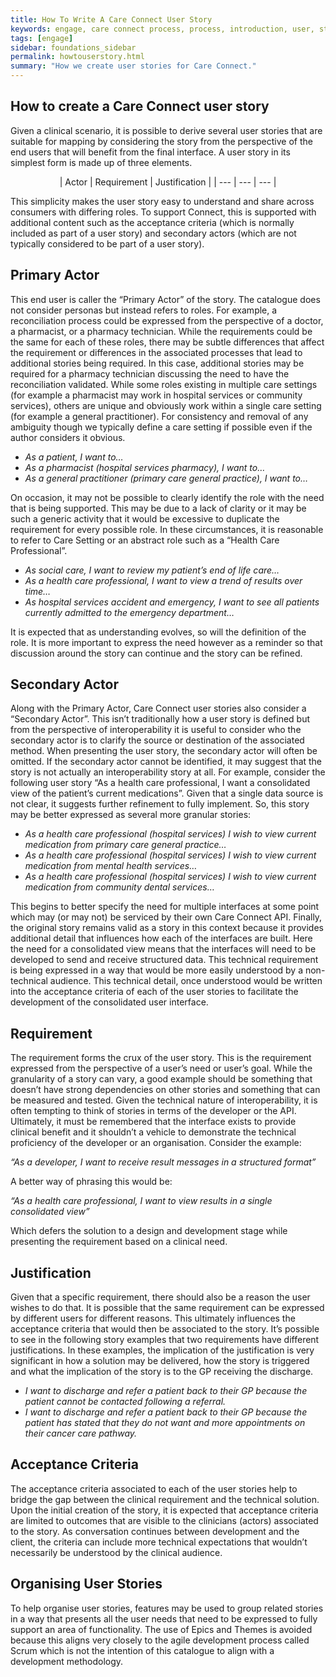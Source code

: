 ```yaml
---
title: How To Write A Care Connect User Story
keywords: engage, care connect process, process, introduction, user, story, tutorial
tags: [engage]
sidebar: foundations_sidebar
permalink: howtouserstory.html
summary: "How we create user stories for Care Connect."
---
```


## How to create a Care Connect user story
Given a clinical scenario, it is possible to derive several user stories that are suitable for mapping by considering the story from the perspective of the end users that will benefit from the final interface.
A user story in its simplest form is made up of three elements.

<center>| Actor | Requirement | Justification |
| --- | --- | --- |</center>

This simplicity makes the user story easy to understand and share across consumers with differing roles. To support Connect, this is supported with additional content such as the acceptance criteria (which is normally included as part of a user story) and secondary actors (which are not typically considered to be part of a user story).
## Primary Actor
This end user is caller the “Primary Actor” of the story. The catalogue does not consider personas but instead refers to roles. For example, a reconciliation process could be expressed from the perspective of a doctor, a pharmacist, or a pharmacy technician. While the requirements could be the same for each of these roles, there may be subtle differences that affect the requirement or differences in the associated processes that lead to additional stories being required. In this case, additional stories may be required for a pharmacy technician discussing the need to have the reconciliation validated. While some roles existing in multiple care settings (for example a pharmacist may work in hospital services or community services), others are unique and obviously work within a single care setting (for example a general practitioner). For consistency and removal of any ambiguity though we typically define a care setting if possible even if the author considers it obvious.
* *As a patient, I want to…*
* *As a pharmacist (hospital services pharmacy), I want to…*
* *As a general practitioner (primary care general practice), I want to…*

On occasion, it may not be possible to clearly identify the role with the need that is being supported. This may be due to a lack of clarity or it may be such a generic activity that it would be excessive to duplicate the requirement for every possible role. In these circumstances, it is reasonable to refer to Care Setting or an abstract role such as a “Health Care Professional”.
* *As social care, I want to review my patient’s end of life care…*
* *As a health care professional, I want to view a trend of results over time…*
* *As hospital services accident and emergency, I want to see all patients currently admitted to the emergency department…*

It is expected that as understanding evolves, so will the definition of the role. It is more important to express the need however as a reminder so that discussion around the story can continue and the story can be refined.
## Secondary Actor
Along with the Primary Actor, Care Connect user stories also consider a “Secondary Actor”. This isn’t traditionally how a user story is defined but from the perspective of interoperability it is useful to consider who the secondary actor is to clarify the source or destination of the associated method. When presenting the user story, the secondary actor will often be omitted. If the secondary actor cannot be identified, it may suggest that the story is not actually an interoperability story at all.
For example, consider the following user story “As a health care professional, I want a consolidated view of the patient’s current medications”. Given that a single data source is not clear, it suggests further refinement to fully implement. So, this story may be better expressed as several more granular stories:
* *As a health care professional (hospital services) I wish to view current medication from primary care general practice…*
* *As a health care professional (hospital services) I wish to view current medication from mental health services…*
* *As a health care professional (hospital services) I wish to view current medication from community dental services…*

This begins to better specify the need for multiple interfaces at some point which may (or may not) be serviced by their own Care Connect API. Finally, the original story remains valid as a story in this context because it provides additional detail that influences how each of the interfaces are built. Here the need for a consolidated view means that the interfaces will need to be developed to send and receive structured data. This technical requirement is being expressed in a way that would be more easily understood by a non-technical audience. This technical detail, once understood would be written into the acceptance criteria of each of the user stories to facilitate the development of the consolidated user interface.
## Requirement
The requirement forms the crux of the user story. This is the requirement expressed from the perspective of a user’s need or user’s goal. While the granularity of a story can vary, a good example should be something that doesn’t have strong dependencies on other stories and something that can be measured and tested.
Given the technical nature of interoperability, it is often tempting to think of stories in terms of the developer or the API. Ultimately, it must be remembered that the interface exists to provide clinical benefit and it shouldn’t a vehicle to demonstrate the technical proficiency of the developer or an organisation.
Consider the example:

*“As a developer, I want to receive result messages in a structured format”*

A better way of phrasing this would be:

*“As a health care professional, I want to view results in a single consolidated view”*

Which defers the solution to a design and development stage while presenting the requirement based on a clinical need.
## Justification
Given that a specific requirement, there should also be a reason the user wishes to do that. It is possible that the same requirement can be expressed by different users for different reasons. This ultimately influences the acceptance criteria that would then be associated to the story.
It’s possible to see in the following story examples that two requirements have different justifications. In these examples, the implication of the justification is very significant in how a solution may be delivered, how the story is triggered and what the implication of the story is to the GP receiving the discharge.
* *I want to discharge and refer a patient back to their GP because the patient cannot be contacted following a referral.*
* *I want to discharge and refer a patient back to their GP because the patient has stated that they do not want and more appointments on their cancer care pathway.*

## Acceptance Criteria
The acceptance criteria associated to each of the user stories help to bridge the gap between the clinical requirement and the technical solution. Upon the initial creation of the story, it is expected that acceptance criteria are limited to outcomes that are visible to the clinicians (actors) associated to the story. As conversation continues between development and the client, the criteria can include more technical expectations that wouldn’t necessarily be understood by the clinical audience.
## Organising User Stories
To help organise user stories, features may be used to group related stories in a way that presents all the user needs that need to be expressed to fully support an area of functionality.
The use of Epics and Themes is avoided because this aligns very closely to the agile development process called Scrum which is not the intention of this catalogue to align with a development methodology.
